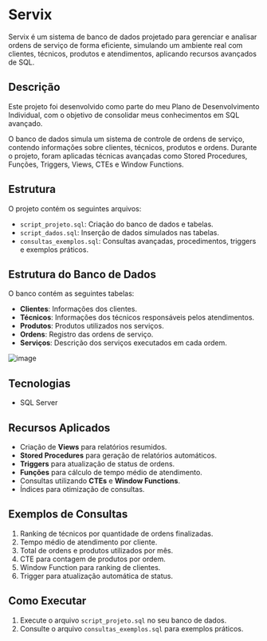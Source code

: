 # Servix
Servix é um sistema de banco de dados projetado para gerenciar e analisar ordens de serviço de forma eficiente, simulando um ambiente real com clientes, técnicos, produtos e atendimentos, aplicando recursos avançados de SQL.

## Descrição
Este projeto foi desenvolvido como parte do meu Plano de Desenvolvimento Individual, com o objetivo de consolidar meus conhecimentos em SQL avançado.

O banco de dados simula um sistema de controle de ordens de serviço, contendo informações sobre clientes, técnicos, produtos e ordens. Durante o projeto, foram aplicadas técnicas avançadas como Stored Procedures, Funções, Triggers, Views, CTEs e Window Functions.

## Estrutura
O projeto contém os seguintes arquivos:
- `script_projeto.sql`: Criação do banco de dados e tabelas.
- `script_dados.sql`: Inserção de dados simulados nas tabelas.
- `consultas_exemplos.sql`: Consultas avançadas, procedimentos, triggers e exemplos práticos.

## Estrutura do Banco de Dados
O banco contém as seguintes tabelas:
- **Clientes**: Informações dos clientes.
- **Técnicos**: Informações dos técnicos responsáveis pelos atendimentos.
- **Produtos**: Produtos utilizados nos serviços.
- **Ordens**: Registro das ordens de serviço.
- **Serviços**: Descrição dos serviços executados em cada ordem.

![image](https://github.com/user-attachments/assets/a993176c-4dd0-4ae1-8d99-5cdb553fccf6)

## Tecnologias
- SQL Server

## Recursos Aplicados
- Criação de **Views** para relatórios resumidos.
- **Stored Procedures** para geração de relatórios automáticos.
- **Triggers** para atualização de status de ordens.
- **Funções** para cálculo de tempo médio de atendimento.
- Consultas utilizando **CTEs** e **Window Functions**.
- Índices para otimização de consultas.

## Exemplos de Consultas
1. Ranking de técnicos por quantidade de ordens finalizadas.
2. Tempo médio de atendimento por cliente.
3. Total de ordens e produtos utilizados por mês.
4. CTE para contagem de produtos por ordem.
5. Window Function para ranking de clientes.
6. Trigger para atualização automática de status.

## Como Executar
1. Execute o arquivo `script_projeto.sql` no seu banco de dados.
2. Consulte o arquivo `consultas_exemplos.sql` para exemplos práticos.
